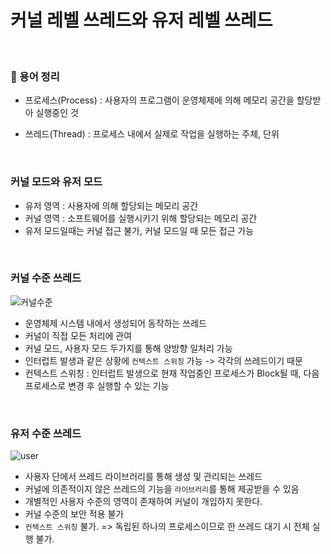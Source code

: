 # 커널 레벨 쓰레드와 유저 레벨 쓰레드


<br/>


### 📢 용어 정리

- 프로세스(Process) : 사용자의 프로그램이 운영체제에 의해 메모리 공간을 할당받아 실행중인 것

- 쓰레드(Thread) : 프로세스 내에서 실제로 작업을 실행하는 주체, 단위


<br/>

### 커널 모드와 유저 모드

- 유저 영역 : 사용자에 의해 할당되는 메모리 공간
- 커널 영역 : 소프트웨어를 실행시키기 위해 할당되는 메모리 공간
- 유저 모드일때는 커널 접근 불가, 커널 모드일 때 모든 접근 가능


<br/>

### 커널 수준 쓰레드

![커널수준](https://img1.daumcdn.net/thumb/R1280x0/?scode=mtistory2&fname=https%3A%2F%2Fblog.kakaocdn.net%2Fdn%2FcPkDlx%2FbtqIVGRWgub%2FskQoT9zDCDEYhkJwFaY6w0%2Fimg.png)


- 운영체제 시스템 내에서 생성되어 동작하는 쓰레드
- 커널이 직접 모든 처리에 관여
- 커널 모드, 사용자 모드 두가지를 통해 양방향 일처리 가능
- 인터럽트 발생과 같은 상황에 `컨텍스트 스위칭` 가능 -> 각각의 쓰레드이기 때문
- 컨텍스트 스위칭 : 인터럽트 발생으로 현재 작업중인 프로세스가 Block될 때, 다음 프로세스로 변경 후 실행할 수 있는 기능 

<br/>

### 유저 수준 쓰레드

![user](https://img1.daumcdn.net/thumb/R1280x0/?scode=mtistory2&fname=https%3A%2F%2Fblog.kakaocdn.net%2Fdn%2FbsoqGn%2FbtqIXgZKXUd%2FW0xNAw2lKS2AuIoofkbY01%2Fimg.png)

- 사용자 단에서 쓰레드 라이브러리를 통해 생성 및 관리되는 쓰레드
- 커널에 의존적이지 않은 쓰레드의 기능을 `라이브러리`를 통해 제공받을 수 있음
- 개별적인 사용자 수준의 영역이 존재하여 커널이 개입하지 못한다.
- 커널 수준의 보안 적용 불가
- `컨텍스트 스위칭` 불가. =>  독립된 하나의 프로세스이므로 한 쓰레드 대기 시 전체 실행 불가.